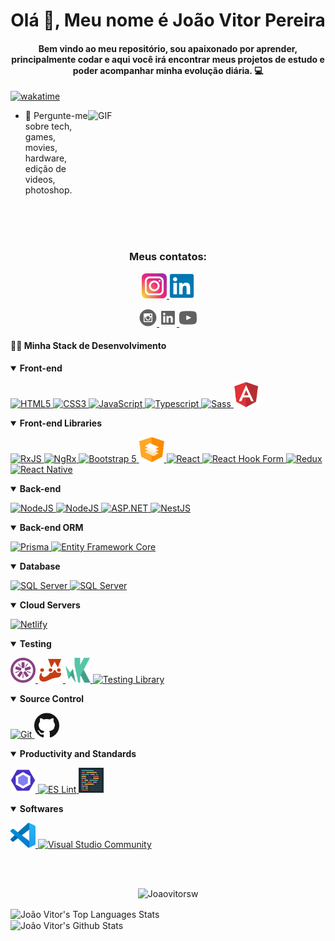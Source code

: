 <h1 align="center">Olá 👋, Meu nome é João Vitor Pereira</h1>
<h4 align="center">Bem vindo ao meu repositório, sou apaixonado por aprender, principalmente codar  e aqui você irá encontrar meus projetos de estudo e poder acompanhar minha evolução diária. 💻</h4>

[![wakatime](https://wakatime.com/badge/user/0026fafc-8101-464e-9579-f4192b0e0b6a.svg)](https://wakatime.com/@0026fafc-8101-464e-9579-f4192b0e0b6a)

<img align="right" alt="GIF" src="https://github.com/abhisheknaiidu/abhisheknaiidu/blob/master/code.gif?raw=true" width="380" height="200" />

- 💬 Pergunte-me sobre tech, games, movies, hardware, edição de videos, photoshop.

</br>
</br>
</br>
<h3 align="center">Meus contatos:</h3>

<p align="center">

<a title="Instagram" href="https://www.instagram.com/joaovitorssw/">
    <img alt="Instagram Logo" src="https://raw.githubusercontent.com/gleisonkz/gleisonkz/master/images/social-medias/instagram.png" width="40" height="40">
</a>

<a title="Linkedin" href="https://www.linkedin.com/in/joao-vitor-pereira-dos-santos/">
    <img alt="Linkedin Logo" src="https://raw.githubusercontent.com/gleisonkz/gleisonkz/master/images/social-medias/linkedin.svg" width="40" height="40">
</a>

</p>

<p align="center">

<a title="Instagram" href="https://www.instagram.com/joaovitorssw/">
       <svg xmlns="http://www.w3.org/2000/svg" xmlns:xlink="http://www.w3.org/1999/xlink" aria-hidden="true" focusable="false" width="2em" height=2em" style="-ms-transform: rotate(360deg); -webkit-transform: rotate(360deg); transform: rotate(360deg);" preserveAspectRatio="xMidYMid meet" viewBox="0 0 20 20"><path d="M13 10a3 3 0 1 1-6 0c0-.171.018-.338.049-.5H6v3.997c0 .278.225.503.503.503h6.995a.503.503 0 0 0 .502-.503V9.5h-1.049c.031.162.049.329.049.5zm-3 2a2 2 0 1 0-.001-4.001A2 2 0 0 0 10 12zm2.4-4.1h1.199a.301.301 0 0 0 .301-.3V6.401a.301.301 0 0 0-.301-.301H12.4a.301.301 0 0 0-.301.301V7.6c.001.165.136.3.301.3zM10 .4A9.6 9.6 0 0 0 .4 10a9.6 9.6 0 0 0 9.6 9.6a9.6 9.6 0 0 0 9.6-9.6A9.6 9.6 0 0 0 10 .4zm5 13.489C15 14.5 14.5 15 13.889 15H6.111C5.5 15 5 14.5 5 13.889V6.111C5 5.5 5.5 5 6.111 5h7.778C14.5 5 15 5.5 15 6.111v7.778z" fill="#626262"/></svg>
</a>

<a title="Linkedin" href="https://www.linkedin.com/in/jo%C3%A3o-vitor-pereira-dos-santos-10796b169//">
<svg xmlns="http://www.w3.org/2000/svg" xmlns:xlink="http://www.w3.org/1999/xlink" aria-hidden="true" focusable="false" width="2em" height="2em" style="-ms-transform: rotate(360deg); -webkit-transform: rotate(360deg); transform: rotate(360deg);" preserveAspectRatio="xMidYMid meet" viewBox="0 0 1024 1024"><path d="M880 112H144c-17.7 0-32 14.3-32 32v736c0 17.7 14.3 32 32 32h736c17.7 0 32-14.3 32-32V144c0-17.7-14.3-32-32-32zM349.3 793.7H230.6V411.9h118.7v381.8zm-59.3-434a68.8 68.8 0 1 1 68.8-68.8c-.1 38-30.9 68.8-68.8 68.8zm503.7 434H675.1V608c0-44.3-.8-101.2-61.7-101.2c-61.7 0-71.2 48.2-71.2 98v188.9H423.7V411.9h113.8v52.2h1.6c15.8-30 54.5-61.7 112.3-61.7c120.2 0 142.3 79.1 142.3 181.9v209.4z" fill="#626262"/></svg>
</a>

<a title="Youtube" href="https://www.youtube.com/channel/UCeg6D0CiQ8Itl0SMWE9ZjXw">
<svg xmlns="http://www.w3.org/2000/svg" xmlns:xlink="http://www.w3.org/1999/xlink" aria-hidden="true" focusable="false" width="2em" height="2em" style="-ms-transform: rotate(360deg); -webkit-transform: rotate(360deg); transform: rotate(360deg);" preserveAspectRatio="xMidYMid meet" viewBox="0 0 20 20"><path d="M10 2.3C.172 2.3 0 3.174 0 10s.172 7.7 10 7.7s10-.874 10-7.7s-.172-7.7-10-7.7zm3.205 8.034l-4.49 2.096c-.393.182-.715-.022-.715-.456V8.026c0-.433.322-.638.715-.456l4.49 2.096c.393.184.393.484 0 .668z" fill="#626262"/></svg>
</a>
</p>

#### :man_technologist: Minha Stack de Desenvolvimento

<details open style="margin-bottom:10px">
<summary style="margin-bottom:10px" ><strong>Front-end</strong></summary>
<p>

<a href="https://www.w3schools.com/html/" target="_blank" >
    <img src="https://icongr.am/devicon/html5-original.svg?size=148&color=currentColor" 
    alt="HTML5" title="HTML5" width="40" height="40"/>
</a>
<a href="https://www.w3schools.com/css/default.asp" target="_blank" >
    <img src="https://icongr.am/devicon/css3-original.svg?size=148&color=currentColor" 
    alt="CSS3" title="CSS3" width="40" height="40"/>
</a>
<a href="https://developer.mozilla.org/en-US/docs/Web/JavaScript" target="_blank" >
    <img src="https://icongr.am/devicon/javascript-original.svg?size=148&color=currentColor" alt="JavaScript" title="JavaScript" width="40" height="40"/>
</a>
<a href="https://www.typescriptlang.org/" target="_blank" >
    <img src="https://icongr.am/devicon/typescript-original.svg?size=148&color=currentColor" alt="Typescript" title="TypeScript" width="40" height="40"/>
</a>

<a href="https://sass-lang.com/documentation" target="_blank" >
    <img src="https://icongr.am/devicon/sass-original.svg?size=148&color=currentColor" 
    alt="Sass" title="Sass" width="40" height="40"/>
</a>
<a href="https://angular.io/docs" target="_blank" >
    <img src="https://raw.githubusercontent.com/gleisonkz/gleisonkz/master/images/angular.svg" alt="Angular" title="Angular" width="40" height="40"/>
</a>

</p>
</details>
<details open style="margin-bottom:10px">
<summary style="margin-bottom:10px" ><strong>Front-end Libraries</strong></summary>
<p>
<a href="https://rxjs.dev/" target="_blank" >
    <img src="https://rxjs.dev/generated/images/marketing/home/Rx_Logo-512-512.png" alt="RxJS" title="RxJS " width="40" height="40"/>
</a>
<a href="https://ngrx.io/" target="_blank" >
    <img src="https://ngrx.io/assets/images/badge.svg" alt="NgRx
" title="NgRx
 " width="40" height="40"/>
</a>
<a href="https://getbootstrap.com/docs/5.0/getting-started/introduction/" target="_blank" >
    <img src="https://www.drupal.org/files/styles/grid-3-2x/public/project-images/bootstrap5.jpeg?itok=wkBtyvSM" alt="Bootstrap 5 " title="Bootstrap 5 " width="40" height="40"/>
</a>
<a href="https://material.angular.io/" target="_blank" >
    <img src="https://raw.githubusercontent.com/gleisonkz/gleisonkz/master/images/angular-material.png" alt="Angular Material" title="Angular Material" width="40" height="40"/>
</a>
<a href="https://react.dev/" target="_blank" >
    <img src="https://a.storyblok.com/f/42126/e70dfd382f/react-native-logo.png/m/1200x0/filters:quality(70)/" alt="React" title="React" width="60" height="40"/>
</a>
<a href="https://react-hook-form.com/" target="_blank" >
    <img src="https://avatars.githubusercontent.com/u/53986236?s=200&v=4" alt="React Hook Form" title="React Hook Form" width="40" height="40"/>
</a>
<a href="https://redux.js.org/" target="_blank" >
    <img src="https://raw.githubusercontent.com/reduxjs/redux/master/logo/logo.png" alt="Redux" title="Redux" width="30" height="40"/>
</a>

<a href="https://reactnative.dev/" target="_blank" >
    <img src="https://developers.pendo.io/wp-content/uploads/2020/11/react-native.png" alt="React Native" title="React Native" width="120" height="40"/>
</a>

</p>
</details>
<details open style="margin-bottom:10px">
<summary style="margin-bottom:10px" ><strong>Back-end</strong></summary>
<p>
<a href="https://nodejs.org/en" target="_blank" >
    <img src="https://logospng.org/download/node-js/logo-node-js-1024.png" alt="NodeJS" title="NodeJS" width="40" height="40"/>
</a>
<a href="https://learn.microsoft.com/en-us/dotnet/csharp/" target="_blank" >
    <img src="https://growiz.com.br/wp-content/uploads/2020/08/kisspng-c-programming-language-logo-microsoft-visual-stud-atlas-portfolio-5b899192d7c600.1628571115357423548838.png" alt="NodeJS" title="C#" width="40" height="40"/>
</a>
<a href="https://learn.microsoft.com/en-us/aspnet/core" target="_blank">
    <img src="https://upload.wikimedia.org/wikipedia/commons/thumb/e/ee/.NET_Core_Logo.svg/1200px-.NET_Core_Logo.svg.png" alt="ASP.NET" title="ASP.NET" width="40" height="40"/>
</a>
<a href="https://nestjs.com/" target="_blank">
    <img src="https://docs.nestjs.com/assets/logo-small.svg" alt="NestJS" title="NestJS" width="40" height="40"/>
</a>

</p>
</details>
<details open style="margin-bottom:10px">
<summary style="margin-bottom:10px" ><strong>Back-end ORM</strong></summary>
<p>
<a href="https://www.prisma.io/" target="_blank" >
    <img src="https://prismalens.vercel.app/header/logo-dark.svg" alt="Prisma" title="Prisma" width="40" height="40"/>
</a>
<a href="https://learn.microsoft.com/en-us/ef/" target="_blank">
    <img src="https://encrypted-tbn0.gstatic.com/images?q=tbn:ANd9GcSFXEQU3JzHDgAlna7ELeMSeblYHGYY0eJlbEtu1yGvnHR8jri4A84nd2oua_UuBxDBebM&usqp=CAU" alt="Entity Framework Core
" title="Entity Framework Core
" width="40" height="40"/>
</a>

</p>
</details>
<details open style="margin-bottom:10px">
<summary style="margin-bottom:10px" ><strong>Database</strong></summary>
<p>
<a href="https://www.microsoft.com/en-us/sql-server" target="_blank" >
    <img src="https://storage.subs.noventiq.com/public/images/market_setting/logotype/39422/SQL1.png" alt="SQL Server" title="SQL Server" width="40" height="40"/>
</a>
<a href="httpshttps://www.oracle.com/database/" target="_blank" >
    <img src="https://seeklogo.com/images/O/oracle-database-logo-780BE0C820-seeklogo.com.png" alt="SQL Server" title="Oracle Database" width="60" height="40"/>
</a>

</p>
</details>

<details open style="margin-bottom:10px">
<summary style="margin-bottom:10px" ><strong>Cloud Servers</strong></summary>
<p>

<a href="https://app.netlify.com/" target="_blank" >
    <img src="https://www.vectorlogo.zone/logos/netlify/netlify-icon.svg" 
    alt="Netlify" title="Netlify" width="40" height="40"/>
</a>

</p>
</details>

<details open style="margin-bottom:10px">
<summary style="margin-bottom:10px" ><strong>Testing</strong></summary>

<p>

<a href="https://jasmine.github.io/" target="_blank" >
    <img  alt="Jasmine" title="Jasmine" width="40" height="40" src="https://raw.githubusercontent.com/gleisonkz/gleisonkz/master/images/jasmine-logo.svg" />
</a>

<a href="https://jestjs.io/docs/en/getting-started" target="_blank" >
    <img  alt="Jest" title="Jest" width="40" height="40" src="https://raw.githubusercontent.com/gleisonkz/gleisonkz/master/images/jest-seeklogo.com.svg" />
</a>

<a href="https://karma-runner.github.io/latest/index.html" target="_blank" >
    <img  alt="Karma" title="Karma" width="40" height="40" src="https://raw.githubusercontent.com/gleisonkz/gleisonkz/master/images/karma.svg" />
</a>

<a href="https://testing-library.com/" target="_blank" >
    <img  alt="Testing Library" title="Testing Library" width="40" height="40" src="https://testing-library.com/img/octopus-64x64.png" />
</a>

</p>

</details>
<details open style="margin-bottom:10px">
<summary style="margin-bottom:10px" ><strong>Source Control</strong></summary>

<p>

<a href="https://git-scm.com/doc" target="_blank" >
    <img src="https://www.vectorlogo.zone/logos/git-scm/git-scm-icon.svg" 
    alt="Git" title="Git" width="40" height="40"/>
</a>
<a href="https://github.com/" target="_blank" >
    <img  alt="GitHub" title="GitHub" width="40" height="40" src="https://raw.githubusercontent.com/github/explore/78df643247d429f6cc873026c0622819ad797942/topics/github/github.png" />
</a>

</p>
</details>

</details>

<details open style="margin-bottom:10px">
<summary style="margin-bottom:10px" ><strong>Productivity and Standards</strong></summary>

<p>
<a href="https://eslint.org/" target="_blank" >
    <img  alt="ES Lint" title="ES Lint" width="40" height="40" src="https://raw.githubusercontent.com/gleisonkz/gleisonkz/master/images/eslint.png" />
</a>
<a href="https://eslint.org/" target="_blank" >
    <img  alt="ES Lint" title="ES Lint" width="40" height="40" src="https://github.gallerycdn.vsassets.io/extensions/github/copilot/1.86.82/1683560622878/Microsoft.VisualStudio.Services.Icons.Default" />
</a>

<a href="https://github.com/features/copilot/" target="_blank" >
    <img  alt="GitHub Copilot" title="GitHub Copilot" width="40" height="40" src="https://raw.githubusercontent.com/gleisonkz/gleisonkz/master/images/prettier.png" />
</a>
</p>

</details>

<details open style="margin-bottom:10px">
<summary style="margin-bottom:10px" ><strong>Softwares</strong></summary>

<p>
<a href="https://code.visualstudio.com/docs" target="_blank" >
    <img  alt="Visual Studio Code" title="Visual Studio Code" width="40" height="40" src="https://raw.githubusercontent.com/github/explore/80688e429a7d4ef2fca1e82350fe8e3517d3494d/topics/visual-studio-code/visual-studio-code.png" />
</a>

<a href="https://docs.microsoft.com/en-us/visualstudio/windows/?view=vs-2019&preserve-view=true" target="_blank" >
    <img  alt="Visual Studio Community" title="Visual Studio Community" width="40" height="40" src="https://visualstudio.microsoft.com/wp-content/uploads/2019/06/BrandVisualStudioWin2019-3.svg" />
</a>

</p>

</details>
</p>

<br />
<br />

<p align="center"> <img src="https://komarev.com/ghpvc/?username=Joaovitorsw" alt="Joaovitorsw" /> </p>

<img align="center" alt="João Vitor's Top Languages Stats" src="https://github-readme-stats.vercel.app/api/top-langs/?username=Joaovitorsw&langs_count=5&theme=dark&layout=compact" />
<br/>
<img align="center" alt="João Vitor's Github Stats" src="https://github-readme-stats.vercel.app/api?username=Joaovitorsw&show_icons=true&hide_border=true&theme=dark" />
